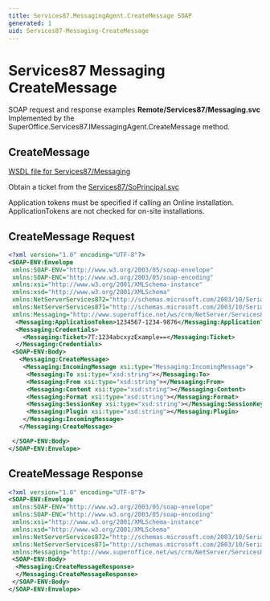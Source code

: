 ```yaml
---
title: Services87.MessagingAgent.CreateMessage SOAP
generated: 1
uid: Services87-Messaging-CreateMessage
---
```


# Services87 Messaging CreateMessage

SOAP request and response examples **Remote/Services87/Messaging.svc**
Implemented by the <see cref="M:SuperOffice.Services87.IMessagingAgent.CreateMessage">SuperOffice.Services87.IMessagingAgent.CreateMessage</see> method.

## CreateMessage

[WSDL file for Services87/Messaging](../Services87-Messaging.md)

Obtain a ticket from the [Services87/SoPrincipal.svc](../SoPrincipal/index.md)

Application tokens must be specified if calling an Online installation. ApplicationTokens are not checked for on-site installations.

## CreateMessage Request

```xml
<?xml version="1.0" encoding="UTF-8"?>
<SOAP-ENV:Envelope
 xmlns:SOAP-ENV="http://www.w3.org/2003/05/soap-envelope"
 xmlns:SOAP-ENC="http://www.w3.org/2003/05/soap-encoding"
 xmlns:xsi="http://www.w3.org/2001/XMLSchema-instance"
 xmlns:xsd="http://www.w3.org/2001/XMLSchema"
 xmlns:NetServerServices872="http://schemas.microsoft.com/2003/10/Serialization/Arrays"
 xmlns:NetServerServices871="http://schemas.microsoft.com/2003/10/Serialization/"
 xmlns:Messaging="http://www.superoffice.net/ws/crm/NetServer/Services87">
  <Messaging:ApplicationToken>1234567-1234-9876</Messaging:ApplicationToken>
  <Messaging:Credentials>
    <Messaging:Ticket>7T:1234abcxyzExample==</Messaging:Ticket>
  </Messaging:Credentials>
 <SOAP-ENV:Body>
   <Messaging:CreateMessage>
    <Messaging:IncomingMessage xsi:type="Messaging:IncomingMessage">
     <Messaging:To xsi:type="xsd:string"></Messaging:To>
     <Messaging:From xsi:type="xsd:string"></Messaging:From>
     <Messaging:Content xsi:type="xsd:string"></Messaging:Content>
     <Messaging:Format xsi:type="xsd:string"></Messaging:Format>
     <Messaging:SessionKey xsi:type="xsd:string"></Messaging:SessionKey>
     <Messaging:Plugin xsi:type="xsd:string"></Messaging:Plugin>
    </Messaging:IncomingMessage>
   </Messaging:CreateMessage>

 </SOAP-ENV:Body>
</SOAP-ENV:Envelope>

```

## CreateMessage Response

```xml
<?xml version="1.0" encoding="UTF-8"?>
<SOAP-ENV:Envelope
 xmlns:SOAP-ENV="http://www.w3.org/2003/05/soap-envelope"
 xmlns:SOAP-ENC="http://www.w3.org/2003/05/soap-encoding"
 xmlns:xsi="http://www.w3.org/2001/XMLSchema-instance"
 xmlns:xsd="http://www.w3.org/2001/XMLSchema"
 xmlns:NetServerServices872="http://schemas.microsoft.com/2003/10/Serialization/Arrays"
 xmlns:NetServerServices871="http://schemas.microsoft.com/2003/10/Serialization/"
 xmlns:Messaging="http://www.superoffice.net/ws/crm/NetServer/Services87">
 <SOAP-ENV:Body>
  <Messaging:CreateMessageResponse>
  </Messaging:CreateMessageResponse>
 </SOAP-ENV:Body>
</SOAP-ENV:Envelope>

```
